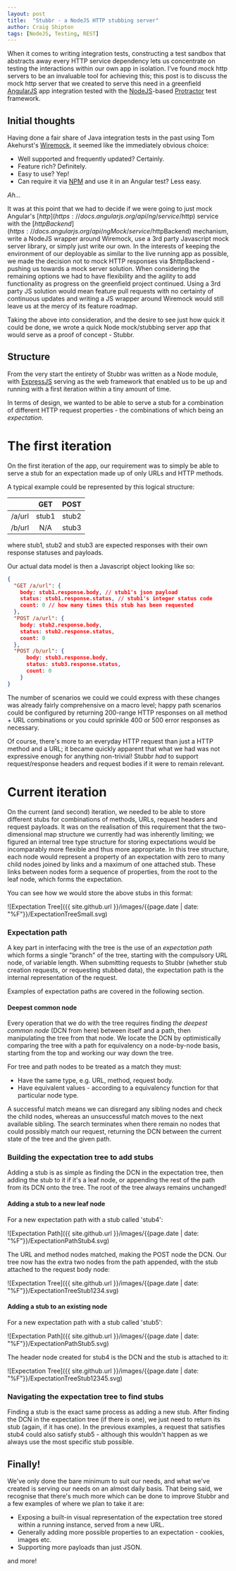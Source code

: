 ```yaml
---
layout: post
title:  "Stubbr - a NodeJS HTTP stubbing server"
author: Craig Shipton
tags: [NodeJS, Testing, REST]
---
```

When it comes to writing integration tests, constructing a test sandbox that abstracts away every HTTP service dependency lets us concentrate on testing the interactions within our own app in isolation.  I've found mock http servers to be an invaluable tool for achieving this; this post is to discuss the mock http server that we created to serve this need in a greenfield [AngularJS](https://angularjs.org/) app integration tested with the [NodeJS](https://nodejs.org/)-based [Protractor](http://www.protractortest.org/) test framework.


## Initial thoughts

Having done a fair share of Java integration tests in the past using Tom Akehurst's [Wiremock](http://wiremock.org/), it seemed like the immediately obvious choice:

* Well supported and frequently updated? Certainly.
* Feature rich? Definitely.
* Easy to use? Yep!
* Can require it via [NPM](https://npmjs.com) and use it in an Angular test?  Less easy.

*Ah...*

It was at this point that we had to decide if we were going to just mock Angular's [$http](https://docs.angularjs.org/api/ng/service/$http) service with the [$httpBackend](https://docs.angularjs.org/api/ngMock/service/$httpBackend) mechanism, write a NodeJS wrapper around Wiremock, use a 3rd party Javascript mock server library, or simply just write our own.  In the interests of keeping the environment of our deployable as similar to the live running app as possible, we made the decision not to mock HTTP responses via $httpBackend - pushing us towards a mock server solution.  When considering the remaining options we had to have flexibility and the agility to add functionality as progress on the greenfield project continued.  Using a 3rd party JS solution would mean feature pull requests with no certainty of continuous updates and writing a JS wrapper around Wiremock would still leave us at the mercy of its feature roadmap.

Taking the above into consideration, and the desire to see just how quick it could be done, we wrote a quick Node mock/stubbing server app that would serve as a proof of concept - Stubbr.

## Structure

From the very start the entirety of Stubbr was written as a Node module, with [ExpressJS](http://expressjs.com/en/index.html) serving as the web framework that enabled us to be up and running with a first iteration within a tiny amount of time.

In terms of design, we wanted to be able to serve a stub for a combination of different HTTP request properties - the combinations of which being an *expectation*.

# The first iteration

On the first iteration of the app, our requirement was to simply be able to serve a stub for an expectation made up of only URLs and HTTP methods.

A typical example could be represented by this logical structure:

|           |GET      |POST    |
|:---------:|:-------:|:------:|
| /a/url    | stub1   | stub2  |
| /b/url    | N/A     | stub3  |

where stub1, stub2 and stub3 are expected responses with their own response statuses and payloads.  

Our actual data model is then a Javascript object looking like so:

```json
{
  "GET /a/url": {
    body: stub1.response.body, // stub1's json payload
    status: stub1.response.status, // stub1's integer status code
    count: 0 // how many times this stub has been requested
  },
  "POST /a/url": {
    body: stub2.response.body,
    status: stub2.response.status,
    count: 0
  },
  "POST /b/url": {
      body: stub3.response.body,
      status: stub3.response.status,
      count: 0
    }
}
```

The number of scenarios we could we could express with these changes was already fairly comprehensive on a macro level; happy path scenarios could be configured by returning 200-range HTTP responses on all method + URL combinations or you could sprinkle 400 or 500 error responses as necessary.

Of course, there's more to an everyday HTTP request than just a HTTP method and a URL; it became quickly apparent that what we had was not expressive enough for anything non-trivial! Stubbr *had* to support request/response headers and request bodies if it were to remain relevant.

# Current iteration

On the current (and second) iteration, we needed to be able to store different stubs for combinations of methods, URLs, request headers and request payloads.  It was on the realisation of this requirement that the two-dimensional map structure we currently had was inherently limiting; we figured an internal tree type structure for storing expectations would be incomparably more flexible and thus more appropriate.  In this tree structure, each node would represent a property of an expectation with zero to many child nodes joined by links and a maximum of one attached stub.  These links between nodes form a sequence of properties, from the root to the leaf node, which forms the expectation.

You can see how we would store the above stubs in this format:

![Expectation Tree]({{ site.github.url }}/images/{{page.date | date: "%F"}}/ExpectationTreeSmall.svg)

### Expectation path

A key part in interfacing with the tree is the use of an *expectation path* which forms a single "branch" of the tree, starting with the compulsory URL node, of variable length.  When submitting requests to Stubbr (whether stub creation requests, or requesting stubbed data), the expectation path is the internal representation of the request.

Examples of expectation paths are covered in the following section.

#### Deepest common node

Every operation that we do with the tree requires finding *the deepest common node* (DCN from here) between itself and a path, then manipulating the tree from that node.  We locate the DCN by optimistically comparing the tree with a path for equivalency on a node-by-node basis, starting from the top and working our way down the tree.  

For tree and path nodes to be treated as a match they must:

* Have the same type, e.g. URL, method, request body.
* Have equivalent values - according to a equivalency function for that particular node type.

A successful match means we can disregard any sibling nodes and check the child nodes, whereas an unsuccessful match moves to the next available sibling.  The search terminates when there remain no nodes that could possibly match our request, returning the DCN between the current state of the tree and the given path.

### Building the expectation tree to add stubs

Adding a stub is as simple as finding the DCN in the expectation tree, then adding the stub to it if it's a leaf node, or appending the rest of the path from its DCN onto the tree.  The root of the tree always remains unchanged!

#### Adding a stub to a new leaf node

For a new expectation path with a stub called 'stub4':

![Expectation Path]({{ site.github.url }}/images/{{page.date | date: "%F"}}/ExpectationPathStub4.svg)

The URL and method nodes matched, making the POST node the DCN.  Our tree now has the extra two nodes from the path appended, with the stub attached to the request body node:

![Expectation Tree]({{ site.github.url }}/images/{{page.date | date: "%F"}}/ExpectationTreeStub1234.svg)

#### Adding a stub to an existing node

For a new expectation path with a stub called 'stub5':

![Expectation Path]({{ site.github.url }}/images/{{page.date | date: "%F"}}/ExpectationPathStub5.svg)

The header node created for stub4 is the DCN and the stub is attached to it:

![Expectation Tree]({{ site.github.url }}/images/{{page.date | date: "%F"}}/ExpectationTreeStub12345.svg)


### Navigating the expectation tree to find stubs

Finding a stub is the exact same process as adding a new stub. After finding the DCN in the expectation tree (if there is one), we just need to return its stub (again, if it has one).  In the previous examples, a request that satisfies stub4 could also satisfy stub5 - although this wouldn't happen as we always use the most specific stub possible.

## Finally!

We've only done the bare minimum to suit our needs, and what we've created is serving our needs on an almost daily basis.  That being said, we recognise that there's much more which can be done to improve Stubbr and a few examples of where we plan to take it are:

* Exposing a built-in visual representation of the expectation tree stored within a running instance, served from a new URL.
* Generally adding more possible properties to an expectation - cookies, images etc.
* Supporting more payloads than just JSON.

and more!
